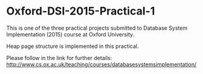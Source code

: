 # Oxford-DSI-2015-Practical-1
This is one of the three practical  projects submitted to Database System Implementation (2015) course at Oxford University.

Heap page structure is implemented in this practical.

Please follow in the link for further details: http://www.cs.ox.ac.uk/teaching/courses/databasesystemsimplementation/
